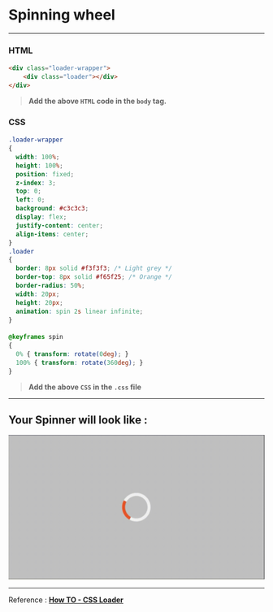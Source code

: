 # **Spinning wheel**

------

### **HTML**

```html
<div class="loader-wrapper">
	<div class="loader"></div>
</div>
```

> **Add the above `HTML` code in the `body` tag.**

### **CSS**

```css
.loader-wrapper
{
  width: 100%;
  height: 100%;
  position: fixed;
  z-index: 3;
  top: 0;
  left: 0;
  background: #c3c3c3;
  display: flex;
  justify-content: center;
  align-items: center; 
}
.loader 
{
  border: 8px solid #f3f3f3; /* Light grey */
  border-top: 8px solid #f65f25; /* Orange */
  border-radius: 50%;
  width: 20px;
  height: 20px;
  animation: spin 2s linear infinite;
}

@keyframes spin 
{
  0% { transform: rotate(0deg); }
  100% { transform: rotate(360deg); }
}
```

> **Add the above `CSS` in the `.css` file**

------

## **Your Spinner will look like :**

![Spinning wheel](Spinning_wheel.gif)

------

Reference : [**How TO - CSS Loader**](https://www.w3schools.com/howto/howto_css_loader.asp)

